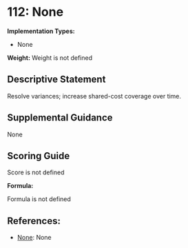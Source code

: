 # 112: None

**Implementation Types:**

- None

**Weight:** Weight is not defined

## Descriptive Statement

Resolve variances; increase shared-cost coverage over time.

## Supplemental Guidance

None

## Scoring Guide

Score is not defined

**Formula:**

Formula is not defined

## References:

- [None](None): None
